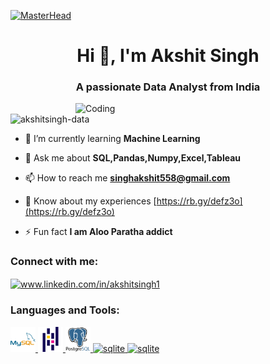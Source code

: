 [![MasterHead](https://png.pngtree.com/background/20210709/original/pngtree-data-analysis-banner-poster-picture-image_931571.jpg)]()
<h1 align="center">Hi 👋, I'm Akshit Singh</h1>
<h3 align="center">A passionate Data Analyst from India</h3>
<img align="right" alt="Coding" width="400" src="https://i.pinimg.com/736x/c5/a4/fe/c5a4fefc4c9d69e68d243b526add1a20.jpg">

<p align="left"> <img src="https://komarev.com/ghpvc/?username=akshitsingh-data&label=Profile%20views&color=0e75b6&style=flat" alt="akshitsingh-data" /> </p>

- 🌱 I’m currently learning **Machine Learning**

- 💬 Ask me about **SQL,Pandas,Numpy,Excel,Tableau**

- 📫 How to reach me **singhakshit558@gmail.com**

- 📄 Know about my experiences [https://rb.gy/defz3o](https://rb.gy/defz3o)

- ⚡ Fun fact **I am Aloo Paratha addict**

<h3 align="left">Connect with me:</h3>
<p align="left">
<a href="https://linkedin.com/in/www.linkedin.com/in/akshitsingh1" target="blank"><img align="center" src="https://raw.githubusercontent.com/rahuldkjain/github-profile-readme-generator/master/src/images/icons/Social/linked-in-alt.svg" alt="www.linkedin.com/in/akshitsingh1" height="30" width="40" /></a>
</p>

<h3 align="left">Languages and Tools:</h3>
<p align="left"> <a href="https://www.mysql.com/" target="_blank" rel="noreferrer"> <img src="https://raw.githubusercontent.com/devicons/devicon/master/icons/mysql/mysql-original-wordmark.svg" alt="mysql" width="40" height="40"/> </a> <a href="https://pandas.pydata.org/" target="_blank" rel="noreferrer"> <img src="https://raw.githubusercontent.com/devicons/devicon/2ae2a900d2f041da66e950e4d48052658d850630/icons/pandas/pandas-original.svg" alt="pandas" width="40" height="40"/> </a> <a href="https://www.postgresql.org" target="_blank" rel="noreferrer"> <img src="https://raw.githubusercontent.com/devicons/devicon/master/icons/postgresql/postgresql-original-wordmark.svg" alt="postgresql" width="40" height="40"/> </a> <a href="https://www.sqlite.org/" target="_blank" rel="noreferrer"> <img src="https://www.vectorlogo.zone/logos/sqlite/sqlite-icon.svg" alt="sqlite" width="40" height="40"/> </a><a href="https://public.tableau.com/app/profile/akshit.singh3193/vizzes" target="_blank" rel="noreferrer"> <img src="https://logos-world.net/wp-content/uploads/2021/10/Tableau-Logo.png" alt="sqlite" width="40" height="40"/> </a> </p>
